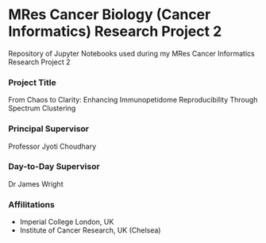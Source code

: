 # MRes Cancer Biology (Cancer Informatics) Research Project 2
Repository of Jupyter Notebooks used during my MRes Cancer Informatics Research Project 2

### Project Title
From Chaos to Clarity: Enhancing Immunopetidome Reproducibility Through Spectrum Clustering


### Principal Supervisor
Professor Jyoti Choudhary

### Day-to-Day Supervisor
Dr James Wright

### Affilitations
- Imperial College London, UK
- Institute of Cancer Research, UK (Chelsea)
